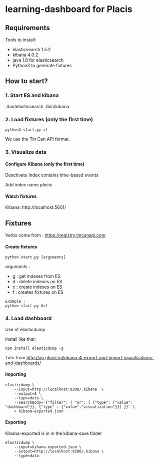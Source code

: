 # learning-dashboard for Placis

## Requirements

Tools to install:
- elasticsearch 1.5.2
- kibana 4.0.2
- java 1.8 for elasticsearch
- Python3 to generate fixtures


## How to start?

### 1. Start ES and kibana

./bin/elasticsearch
./bin/kibana


### 2. Load fixtures (only the first time)


```
python3 start.py cf
```


We use the Tin Can API format.



### 3. Visualize data


#### Configure Kibana (only the first time)

Deactivate Index contains time-based events

Add index name *placis*


#### Watch fixtures


Kibana: http://localhost:5601/

## Fixtures

Verbs come from : https://registry.tincanapi.com



#### Create fixtures

```
python start.py [arguments]
```

*arguments* :

- g : get indexes from ES
- d : delete indexes on ES
- c : create indexes on ES
- f : creates fixtures on ES

```
Example :
python start.py dcf
```


### 4. Load dashboard

Use of elasticdump

Install like that:

```
npm install elasticdump -g
```

Tuto from http://air.ghost.io/kibana-4-export-and-import-visualizations-and-dashboards/


#### Importing

```
elasticdump \  
    --input=http://localhost:9200/.kibana  \
    --output=$ \
    --type=data \
    --searchBody='{"filter": { "or": [ {"type": {"value": "dashboard"}}, {"type" : {"value":"visualization"}}] }}' \
    > kibana-exported.json
```

#### Exporting

Kibana-exported is in in the kibana-save folder


```
elasticdump \  
    --input=kibana-exported.json \
    --output=http://localhost:9200/.kibana \
    --type=data
```

